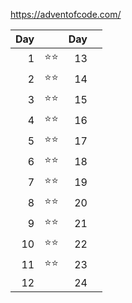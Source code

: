 https://adventofcode.com/

| Day |              | Day |     | 
|----:|:-------------|----:|-----|
|   1 | :star::star: |  13 |     |
|   2 | :star::star: |  14 |     |
|   3 | :star::star: |  15 |     |
|   4 | :star::star: |  16 |     |
|   5 | :star::star: |  17 |     |
|   6 | :star::star: |  18 |     |
|   7 | :star::star: |  19 |     |
|   8 | :star::star: |  20 |     |
|   9 | :star::star: |  21 |     |
|  10 | :star::star: |  22 |     |
|  11 | :star::star: |  23 |     |
|  12 |              |  24 |     |